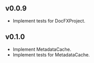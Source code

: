 ## v0.0.9

* Implement tests for DocFXProject.

## v0.1.0

* Implement MetadataCache.
* Implement tests for MetadataCache.

